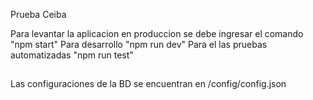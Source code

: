 Prueba Ceiba

Para levantar la aplicacion en produccion se debe ingresar el comando "npm start"
Para desarrollo "npm run dev"
Para el las pruebas automatizadas "npm run test"

##
Las configuraciones de la BD se encuentran en /config/config.json